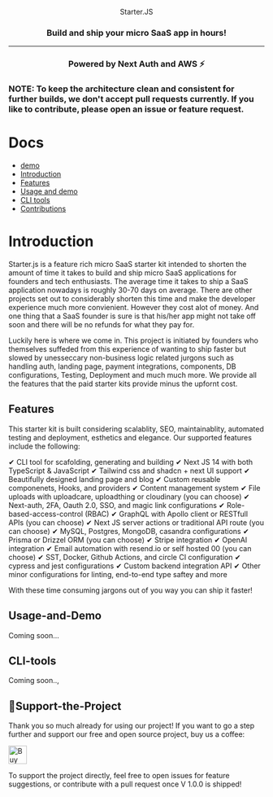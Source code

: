 <p align="center">Starter.JS</p>
<h3 align="center">Build and ship your micro SaaS app in hours!</h3>
<hr>

<h3 align="center">Powered by Next Auth and AWS ⚡</h3>

<h3>NOTE: To keep the architecture clean and consistent for further builds, we don't accept pull requests currently. If you like to contribute, please open an issue or feature request.<h3>

# Docs

- [demo](https://starter.js/demo)
- [Introduction](#Introduction)
- [Features](#Features)
- [Usage and demo](#Usage-and-Demo)
- [CLI tools](#CLI-tools)
- [Contributions](#💖Support-the-Project)



# Introduction

Starter.js is a feature rich micro SaaS starter kit intended to shorten the amount of time it takes to build and ship micro SaaS applications for founders and tech enthusiasts. The average time it takes to ship a SaaS application nowadays is roughly 30-70 days on average. There are other projects set out to considerably shorten this time and make the developer experience much more convienient. However they cost alot of money. And one thing that a SaaS founder is sure is that his/her app might not take off soon and there will be no refunds for what they pay for.

Luckily here is where we come in. This project is initiated by founders who themselves suffeded from this experience of wanting to ship faster but slowed by unesseccary non-business logic related jurgons such as handling auth, landing page, payment integrations, components, DB configurations, Testing, Deployment and much much more. We provide all the features that the paid starter kits provide minus the upfornt cost. 

## Features

This starter kit is built considering scalablity, SEO, maintainablity, automated testing and deployment, esthetics and elegance. Our supported features include the following:

✔ CLI tool for scafolding, generating and building 
✔ Next JS 14 with both TypeScript & JavaScript
✔ Tailwind css and shadcn + next UI support
✔ Beautifully designed landing page and blog
✔ Custom reusable componenets, Hooks, and providers
✔ Content management system
✔ File uploads with uploadcare, uploadthing or cloudinary (you can choose)
✔ Next-auth, 2FA, Oauth 2.0, SSO, and magic link configurations
✔ Role-based-access-control (RBAC)
✔ GraphQL with Apollo client or RESTfull APIs (you can choose)
✔ Next JS server actions or traditional API route (you can choose)
✔ MySQL, Postgres, MongoDB, casandra configurations
✔ Prisma or Drizzel ORM (you can choose)
✔ Stripe integration
✔ OpenAI integration
✔ Email automation with resend.io or self hosted 00 (you can choose)
✔ SST, Docker, Github Actions, and circle CI configuration
✔ cypress and jest configurations
✔ Custom backend integration API
✔ Other minor configurations for linting, end-to-end type saftey and more

With these time consuming jargons out of you way you can ship it faster!

## Usage-and-Demo

Coming soon...

## CLI-tools

Coming soon..,


## 💖Support-the-Project

Thank you so much already for using our project! If you want to go a step further and support our free and open source project, buy us a coffee:

<a href='https://ko-fi.com/Q5Q860KQ2' target='_blank'><img height='36' style='border:0px;height:36px;' src='https://cdn.ko-fi.com/cdn/kofi1.png?v=3' border='0' alt='Buy Me a Coffee at ko-fi.com' /></a>

To support the project directly, feel free to open issues for feature suggestions, or contribute with a pull request once V 1.0.0 is shipped!
